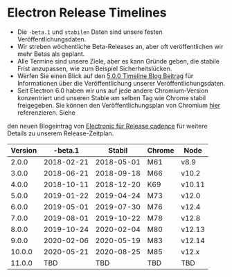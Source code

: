 # Electron Release Timelines

* Die `-beta.1` und `stabilen` Daten sind unsere festen Veröffentlichungsdaten.
* Wir streben wöchentliche Beta-Releases an, aber oft veröffentlichen wir mehr Betas als geplant.
* Alle Termine sind unsere Ziele, aber es kann Gründe geben, die stabile Frist anzupassen, wie zum Beispiel Sicherheitslücken.
* Werfen Sie einen Blick auf den [5.0.0 Timeline Blog Beitrag](https://electronjs.org/blog/electron-5-0-timeline) für Informationen über die Veröffentlichung unserer Veröffentlichungsdaten.
* Seit Electron 6.0 haben wir uns auf jede andere Chromium-Version konzentriert und unseren Stable am selben Tag wie Chrome stabil freigegeben. Sie können den Veröffentlichungsplan von Chromium [hier](https://chromiumdash.appspot.com/schedule) referenzieren. Siehe

den neuen Blogeintrag von [ Electronic für Release cadence](https://www.electronjs.org/blog/12-week-cadence) für weitere Details zu unserem Release-Zeitplan.</li> </ul> 
  
  
| Version | -beta.1    | Stabil     | Chrome | Node   |
| ------- | ---------- | ---------- | ------ | ------ |
| 2.0.0   | 2018-02-21 | 2018-05-01 | M61    | v8.9   |
| 3.0.0   | 2018-06-21 | 2018-09-18 | M66    | v10.2  |
| 4.0.0   | 2018-10-11 | 2018-12-20 | K69    | v10.11 |
| 5.0.0   | 2019-01-22 | 2019-04-24 | M73    | v12.0  |
| 6.0.0   | 2019-05-01 | 2019-07-30 | M76    | v12.4  |
| 7.0.0   | 2019-08-01 | 2019-10-22 | M78    | v12.8  |
| 8.0.0   | 2019-10-24 | 2020-02-04 | M80    | v12.13 |
| 9.0.0   | 2020-02-06 | 2020-05-19 | M83    | v12.14 |
| 10.0.0  | 2020-05-21 | 2020-08-25 | M85    | v12.x  |
| 11.0.0  | TBD        | TBD        | TBD    | TBD    |
